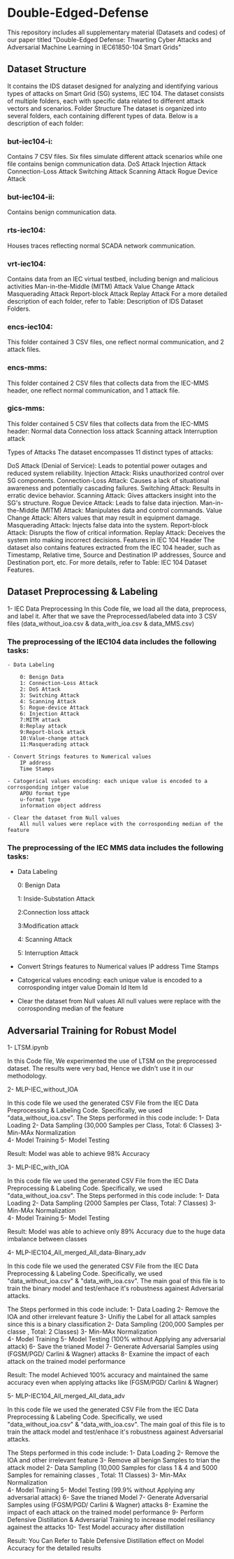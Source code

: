 # Double-Edged-Defense
This repository includes all supplementary material (Datasets and codes) of our paper titled "Double-Edged Defense: Thwarting Cyber Attacks and Adversarial Machine Learning in IEC61850-104 Smart Grids"

## Dataset Structure
It contains the IDS dataset designed for analyzing and identifying various types of attacks on Smart Grid (SG) systems, IEC 104. The dataset consists of multiple folders, each with specific data related to different attack vectors and scenarios.
Folder Structure
The dataset is organized into several folders, each containing different types of data. Below is a description of each folder:

### but-iec104-i: 
Contains 7 CSV files. Six files simulate different attack scenarios while one file contains benign communication data.
DoS Attack
Injection Attack
Connection-Loss Attack
Switching Attack
Scanning Attack
Rogue Device Attack

### but-iec104-ii: 
Contains benign communication data.

### rts-iec104:
Houses traces reflecting normal SCADA network communication.

### vrt-iec104: 
Contains data from an IEC virtual testbed, including benign and malicious activities
Man-in-the-Middle (MITM) Attack
Value Change Attack
Masquerading Attack
Report-block Attack
Replay Attack
For a more detailed description of each folder, refer to Table: Description of IDS Dataset Folders.

### encs-iec104:
This folder contained 3 CSV files, one reflect normal communication, and 2 attack files.
### encs-mms:
This folder contained 2 CSV files that collects data from the IEC-MMS header, one reflect normal communication, and 1 attack file.
### gics-mms:
This folder contained 5 CSV files that collects data from the IEC-MMS header:
Normal data 
Connection loss attack 
Scanning attack 
Interruption attack

Types of Attacks
The dataset encompasses 11 distinct types of attacks:

DoS Attack (Denial of Service): Leads to potential power outages and reduced system reliability.
Injection Attack: Risks unauthorized control over SG components.
Connection-Loss Attack: Causes a lack of situational awareness and potentially cascading failures.
Switching Attack: Results in erratic device behavior.
Scanning Attack: Gives attackers insight into the SG's structure.
Rogue Device Attack: Leads to false data injection.
Man-in-the-Middle (MITM) Attack: Manipulates data and control commands.
Value Change Attack: Alters values that may result in equipment damage.
Masquerading Attack: Injects false data into the system.
Report-block Attack: Disrupts the flow of critical information.
Replay Attack: Deceives the system into making incorrect decisions.
Features in IEC 104 Header
The dataset also contains features extracted from the IEC 104 header, such as Timestamp, Relative time, Source and Destination IP addresses, Source and Destination port, etc. For more details, refer to Table: IEC 104 Dataset Features.
## Dataset Preprocessing & Labeling
1- IEC Data Preprocessing 
In this Code file, we load all the data, preprocess, and label it. After that we save the Preprocessed/labeled data into 3 CSV files (data_without_ioa.csv & data_with_ioa.csv & data_MMS.csv)

### The preprocessing of the IEC104 data includes the following tasks: 

    - Data Labeling  
    
        0: Benign Data
        1: Connection-Loss Attack
        2: DoS Attack
        3: Switching Attack
        4: Scanning Attack
        5: Rogue-device Attack
        6: Injection Attack 
        7:MITM attack
        8:Replay attack
        9:Report-block attack
        10:Value-change attack
        11:Masquerading attack
        
    - Convert Strings features to Numerical values 
        IP address
        Time Stamps
        
    - Catogerical values encoding: each unique value is encoded to a corrosponding intger value
        APDU format type
        u-format type
        information object address 
        
    - Clear the dataset from Null values
        All null values were replace with the corrosponding median of the feature

### The preprocessing of the IEC MMS data includes the following tasks:

- Data Labeling
  
    0: Benign Data
  
    1: Inside-Substation Attack
  
    2:Connection loss attack
  
    3:Modification attack
  
    4: Scanning Attack
  
    5: Interruption Attack
  
- Convert Strings features to Numerical values 
    IP address
    Time Stamps

- Catogerical values encoding: each unique value is encoded to a corrosponding intger value
    Domain Id
    Item Id

- Clear the dataset from Null values
    All null values were replace with the corrosponding median of the feature
    

## Adversarial Training for Robust Model
1- LTSM.ipynb

In this Code file, We experimented the use of LTSM on the preprocessed dataset. The results were very bad, Hence we didn't use it in our methodology. 


2- MLP-IEC_without_IOA

In this code file we used the generated CSV File from the IEC Data Preprocessing & Labeling Code. Specifically, we used "data_without_ioa.csv". 
The Steps performed in this code include: 
1- Data Loading
2- Data Sampling (30,000 Samples per Class, Total: 6 Classes) 
3- Min-MAx Normalization  
4- Model Training 
5- Model Testing 

Result: Model was able to achieve 98% Accuracy 

3- MLP-IEC_with_IOA

In this code file we used the generated CSV File from the IEC Data Preprocessing & Labeling Code. Specifically, we used "data_without_ioa.csv". 
The Steps performed in this code include: 
1- Data Loading
2- Data Sampling (2000 Samples per Class, Total: 7 Classes)
3- Min-MAx Normalization  
4- Model Training 
5- Model Testing 

Result: Model was able to achieve only 89% Accuracy due to the huge data imbalance between classes 



4- MLP-IEC104_All_merged_All_data-Binary_adv

In this code file we used the generated CSV File from the IEC Data Preprocessing & Labeling Code. Specifically, we used "data_without_ioa.csv" & "data_with_ioa.csv". 
The main goal of this file is to train the binary  model and test/enhace it's robustness againest Adversarial attacks.

The Steps performed in this code include: 
1- Data Loading
2- Remove the IOA and other irrelevant feature 
3- Unifiy the Label for all attack samples since this is a binary classification 
2- Data Sampling (200,000 Samples per classe , Total: 2 Classes)
3- Min-MAx Normalization  
4- Model Training 
5- Model Testing (100% without Applying any adversarial attack)
6- Save the trianed Model
7- Generate Adversarial Samples using (FGSM/PGD/ Carlini & Wagner) attacks
8- Examine the impact of each attack on the trained model performance 

Result: The model Achieved 100% accuracy and maintained the same accuracy even when applying attacks like (FGSM/PGD/ Carlini & Wagner)

5- MLP-IEC104_All_merged_All_data_adv

In this code file we used the generated CSV File from the IEC Data Preprocessing & Labeling Code. Specifically, we used "data_without_ioa.csv" & "data_with_ioa.csv". 
The main goal of this file is to train the attack model and test/enhace it's robustness againest Adversarial attacks.

The Steps performed in this code include: 
1- Data Loading
2- Remove the IOA and other irrelevant feature 
3- Remove all benign Samples to trian the attack model 
2- Data Sampling (10,000 Samples for class 1 & 4 and 5000 Samples for remaining classes , Total: 11 Classes)
3- Min-MAx Normalization  
4- Model Training 
5- Model Testing (99.9% without Applying any adversarial attack)
6- Save the trianed Model
7- Generate Adversarial Samples using (FGSM/PGD/ Carlini & Wagner) attacks
8- Examine the impact of each attack on the trained model performance 
9- Perform Defensive Distillation & Adversarial Training to increase model resiliancy againest the attacks
10- Test Model accuracy after distillation 

Result: You Can Refer to Table Defensive Distillation effect on Model Accuracy for the detailed results
